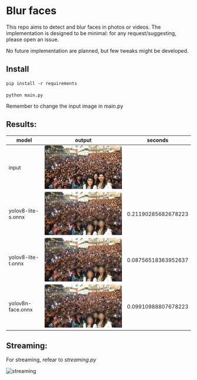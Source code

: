 # Blur faces 
This repo aims to detect and blur faces in photos or videos.
The implementation is designed to be minimal: for any request/suggesting, please open an issue.

No future implementation are planned, but few tweaks might be developed.

## Install
```
pip install -r requirements

python main.py
```
Remember to change the input image in main.py

## Results:

| model              | output                             | seconds             |
|--------------------|------------------------------------|---------------------|
| input              | ![input](selfie.jpg)               |                     |
| yolov8-lite-s.onnx | ![output1](outputs/yolov8-lite-s.onnx.jpg) | 0.21190285682678223 |
| yolov8-lite-t.onnx | ![output2](outputs/yolov8-lite-t.onnx.jpg) | 0.08756518363952637 |
| yolov8n-face.onnx  | ![output3](outputs/yolov8n-face.onnx.jpg)  | 0.09910988807678223 |

## Streaming:
For streaming, refear to _streaming.py_

![streaming](streaming.gif)

